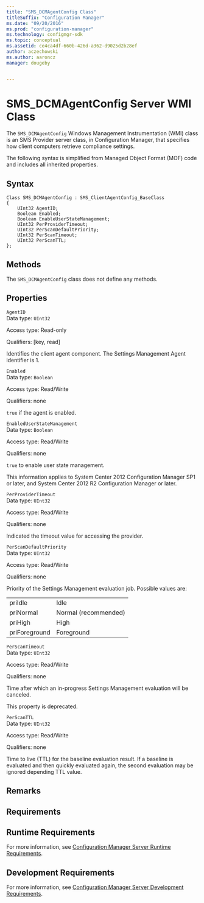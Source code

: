 ```yaml
---
title: "SMS_DCMAgentConfig Class"
titleSuffix: "Configuration Manager"
ms.date: "09/20/2016"
ms.prod: "configuration-manager"
ms.technology: configmgr-sdk
ms.topic: conceptual
ms.assetid: ce4ca4df-660b-426d-a362-d9025d2b28ef
author: aczechowski
ms.author: aaroncz
manager: dougeby


---
```

# SMS_DCMAgentConfig Server WMI Class
The `SMS_DCMAgentConfig` Windows Management Instrumentation (WMI) class is an SMS Provider server class, in Configuration Manager, that specifies how client computers retrieve compliance settings.  

 The following syntax is simplified from Managed Object Format (MOF) code and includes all inherited properties.  

## Syntax  

```  
Class SMS_DCMAgentConfig : SMS_ClientAgentConfig_BaseClass  
{  
    UInt32 AgentID;  
    Boolean Enabled;  
    Boolean EnableUserStateManagement;  
    UInt32 PerProviderTimeout;  
    UInt32 PerScanDefaultPriority;  
    UInt32 PerScanTimeout;  
    UInt32 PerScanTTL;  
};  
```  

## Methods  
 The `SMS_DCMAgentConfig` class does not define any methods.  

## Properties  
 `AgentID`  
 Data type: `UInt32`  

 Access type: Read-only  

 Qualifiers: [key, read]  

 Identifies the client agent component. The Settings Management Agent identifier is 1.  

 `Enabled`  
 Data type: `Boolean`  

 Access type: Read/Write  

 Qualifiers: none  

 `true` if the agent is enabled.  

 `EnabledUserStateManagement`  
 Data type: `Boolean`  

 Access type: Read/Write  

 Qualifiers: none  

 `true` to enable user state management.  

 This information applies to System Center 2012 Configuration Manager SP1 or later, and System Center 2012 R2 Configuration Manager or later.  

 `PerProviderTimeout`  
 Data type: `UInt32`  

 Access type: Read/Write  

 Qualifiers: none  

 Indicated the timeout value for accessing the provider.  

 `PerScanDefaultPriority`  
 Data type: `UInt32`  

 Access type: Read/Write  

 Qualifiers: none  

 Priority of the Settings Management evaluation job. Possible values are:  

|||  
|-|-|  
|priIdle|Idle|  
|priNormal|Normal (recommended)|  
|priHigh|High|  
|priForeground|Foreground|  

 `PerScanTimeout`  
 Data type: `UInt32`  

 Access type: Read/Write  

 Qualifiers: none  

 Time after which an in-progress Settings Management evaluation will be canceled.  

 This property is deprecated.  

 `PerScanTTL`  
 Data type: `UInt32`  

 Access type: Read/Write  

 Qualifiers: none  

 Time to live (TTL) for the baseline evaluation result. If a baseline is evaluated and then quickly evaluated again, the second evaluation may be ignored depending TTL value.  

## Remarks  

## Requirements  

## Runtime Requirements  
 For more information, see [Configuration Manager Server Runtime Requirements](../../../../../develop/core/reqs/server-runtime-requirements.md).  

## Development Requirements  
 For more information, see [Configuration Manager Server Development Requirements](../../../../../develop/core/reqs/server-development-requirements.md).  
